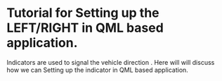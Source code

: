 # Tutorial for Setting up the LEFT/RIGHT in QML based application.

Indicators are used to signal the vehicle direction . Here will will discuss how we can Setting up the indicator in QML based application. 